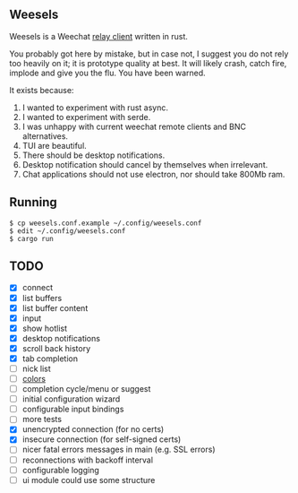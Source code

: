 ## Weesels

Weesels is a Weechat [relay client](https://weechat.org/files/doc/devel/weechat_relay_protocol.en.html) written in rust.

You probably got here by mistake, but in case not, I suggest you do not rely
too heavily on it; it is prototype quality at best. It will likely crash,
catch fire, implode and give you the flu. You have been warned.

It exists because:

1. I wanted to experiment with rust async.
1. I wanted to experiment with serde.
1. I was unhappy with current weechat remote clients and BNC alternatives.
1. TUI are beautiful.
1. There should be desktop notifications.
1. Desktop notification should cancel by themselves when irrelevant.
1. Chat applications should not use electron, nor should take 800Mb ram.


## Running

    $ cp weesels.conf.example ~/.config/weesels.conf
    $ edit ~/.config/weesels.conf
    $ cargo run


## TODO

- [x] connect
- [x] list buffers
- [x] list buffer content
- [x] input
- [x] show hotlist
- [x] desktop notifications
- [x] scroll back history
- [x] tab completion
- [ ] nick list
- [ ] [colors](https://weechat.org/files/doc/devel/weechat_dev.en.html#color_codes_in_strings)
- [ ] completion cycle/menu or suggest
- [ ] initial configuration wizard
- [ ] configurable input bindings
- [ ] more tests
- [x] unencrypted connection (for no certs)
- [x] insecure connection (for self-signed certs)
- [ ] nicer fatal errors messages in main (e.g. SSL errors)
- [ ] reconnections with backoff interval
- [ ] configurable logging
- [ ] ui module could use some structure
